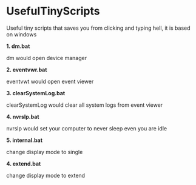 # UsefulTinyScripts
Useful tiny scripts that saves you from clicking and typing hell, it is based on windows

**1. dm.bat**

dm would open device manager

**2. eventvwr.bat**

eventvwt would open event viewer

**3. clearSystemLog.bat**

clearSystemLog would clear all system logs from event viewer

**4. nvrslp.bat**

nvrslp would set your computer to never sleep even you are idle

**5. internal.bat**

change display mode to single

**4. extend.bat**

change display mode to extend
